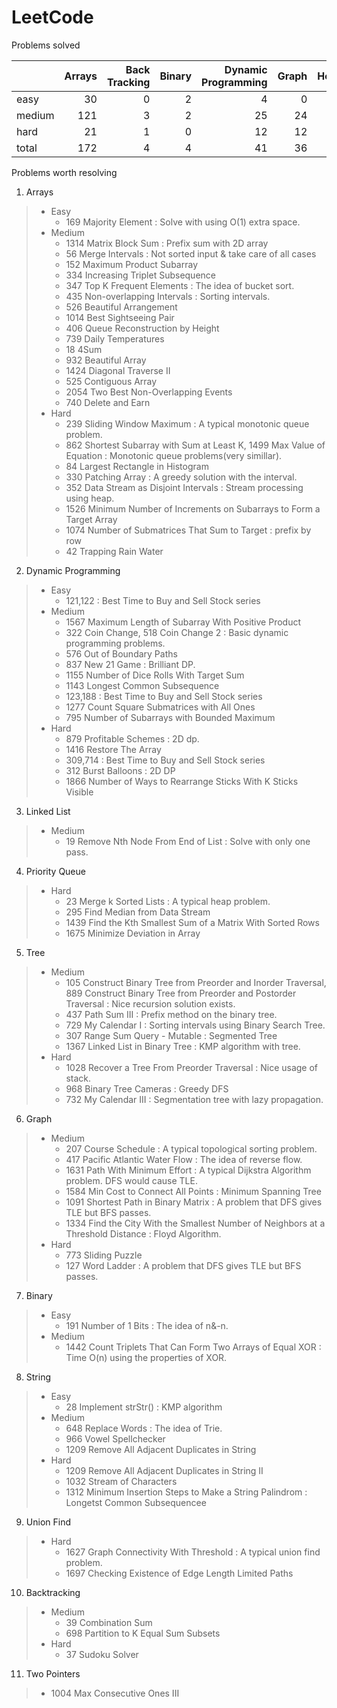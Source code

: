 # LeetCode
Problems solved

|        |   Arrays |   Back Tracking |   Binary |   Dynamic Programming |   Graph |   Heap |   Linked List |   String |   Tree |   Two Pointers |   Union Find |   total |
|:-------|---------:|----------------:|---------:|----------------------:|--------:|-------:|--------------:|---------:|-------:|---------------:|-------------:|--------:|
| easy   |       30 |               0 |        2 |                     4 |       0 |      1 |             3 |       16 |     14 |              0 |            0 |      70 |
| medium |      121 |               3 |        2 |                    25 |      24 |      4 |            10 |       38 |     44 |              5 |            2 |     278 |
| hard   |       21 |               1 |        0 |                    12 |      12 |      5 |             1 |        5 |      5 |              1 |            3 |      66 |
| total  |      172 |               4 |        4 |                    41 |      36 |     10 |            14 |       59 |     63 |              6 |            5 |     414 |

Problems worth resolving 

1. Arrays
>* Easy
>    * 169 Majority Element : Solve with using O(1) extra space.
>* Medium
>    * 1314 Matrix Block Sum : Prefix sum with 2D array
>    * 56 Merge Intervals : Not sorted input & take care of all cases
>    * 152 Maximum Product Subarray
>    * 334 Increasing Triplet Subsequence
>    * 347 Top K Frequent Elements : The idea of bucket sort.
>    * 435 Non-overlapping Intervals : Sorting intervals. 
>    * 526 Beautiful Arrangement
>    * 1014 Best Sightseeing Pair
>    * 406 Queue Reconstruction by Height
>    * 739 Daily Temperatures
>    * 18 4Sum
>    * 932 Beautiful Array
>    * 1424 Diagonal Traverse II
>    * 525 Contiguous Array
>    * 2054 Two Best Non-Overlapping Events
>    * 740 Delete and Earn
>* Hard
>    * 239 Sliding Window Maximum : A typical monotonic queue problem. 
>    * 862 Shortest Subarray with Sum at Least K, 1499 Max Value of Equation : Monotonic queue problems(very simillar).
>    * 84 Largest Rectangle in Histogram
>    * 330 Patching Array : A greedy solution with the interval.
>    * 352 Data Stream as Disjoint Intervals : Stream processing using heap.
>    * 1526 Minimum Number of Increments on Subarrays to Form a Target Array
>    * 1074 Number of Submatrices That Sum to Target : prefix by row
>    * 42 Trapping Rain Water
2. Dynamic Programming
>* Easy
>    * 121,122 : Best Time to Buy and Sell Stock series
>* Medium
>    * 1567 Maximum Length of Subarray With Positive Product
>    * 322 Coin Change, 518 Coin Change 2 : Basic dynamic programming problems. 
>    * 576 Out of Boundary Paths
>    * 837 New 21 Game : Brilliant DP. 
>    * 1155 Number of Dice Rolls With Target Sum
>    * 1143 Longest Common Subsequence
>    * 123,188 : Best Time to Buy and Sell Stock series
>    * 1277 Count Square Submatrices with All Ones
>    * 795 Number of Subarrays with Bounded Maximum
>* Hard
>    * 879 Profitable Schemes : 2D dp.
>    * 1416 Restore The Array
>    * 309,714 : Best Time to Buy and Sell Stock series
>    * 312 Burst Balloons : 2D DP
>    * 1866 Number of Ways to Rearrange Sticks With K Sticks Visible
3. Linked List
>* Medium
>    * 19 Remove Nth Node From End of List : Solve with only one pass.
4. Priority Queue
>* Hard
>    * 23 Merge k Sorted Lists : A typical heap problem. 
>    * 295 Find Median from Data Stream
>    * 1439 Find the Kth Smallest Sum of a Matrix With Sorted Rows
>    * 1675 Minimize Deviation in Array
5. Tree
>* Medium
>    * 105 Construct Binary Tree from Preorder and Inorder Traversal, 889 Construct Binary Tree from Preorder and Postorder Traversal : Nice recursion solution exists. 
>    * 437 Path Sum III : Prefix method on the binary tree. 
>    * 729 My Calendar I : Sorting intervals using Binary Search Tree.
>    * 307 Range Sum Query - Mutable : Segmented Tree
>    * 1367 Linked List in Binary Tree : KMP algorithm with tree.
>* Hard
>    * 1028 Recover a Tree From Preorder Traversal : Nice usage of stack. 
>    * 968 Binary Tree Cameras : Greedy DFS
>    * 732 My Calendar III : Segmentation tree with lazy propagation.
6. Graph
>* Medium
>    * 207 Course Schedule : A typical topological sorting problem. 
>    * 417 Pacific Atlantic Water Flow : The idea of reverse flow.
>    * 1631 Path With Minimum Effort : A typical Dijkstra Algorithm problem. DFS would cause TLE. 
>    * 1584 Min Cost to Connect All Points : Minimum Spanning Tree
>    * 1091 Shortest Path in Binary Matrix : A problem that DFS gives TLE but BFS passes.
>    * 1334 Find the City With the Smallest Number of Neighbors at a Threshold Distance : Floyd Algorithm. 
>* Hard
>    * 773 Sliding Puzzle
>    * 127 Word Ladder : A problem that DFS gives TLE but BFS passes.
7. Binary
>* Easy
>    * 191 Number of 1 Bits : The idea of n&-n.   
>* Medium
>    * 1442 Count Triplets That Can Form Two Arrays of Equal XOR : Time O(n) using the properties of XOR. 
8. String
>* Easy
>    * 28 Implement strStr() : KMP algorithm
>* Medium
>    * 648 Replace Words : The idea of Trie. 
>    * 966 Vowel Spellchecker
>    * 1209 Remove All Adjacent Duplicates in String 
>* Hard
>    * 1209 Remove All Adjacent Duplicates in String II
>    * 1032 Stream of Characters
>    * 1312 Minimum Insertion Steps to Make a String Palindrom : Longetst Common Subsequencee
9. Union Find
>* Hard
>    * 1627 Graph Connectivity With Threshold : A typical union find problem. 
>    * 1697 Checking Existence of Edge Length Limited Paths
10. Backtracking
>* Medium
>    * 39 Combination Sum
>    * 698 Partition to K Equal Sum Subsets
>* Hard
>    * 37 Sudoku Solver
11. Two Pointers
>    * 1004 Max Consecutive Ones III
